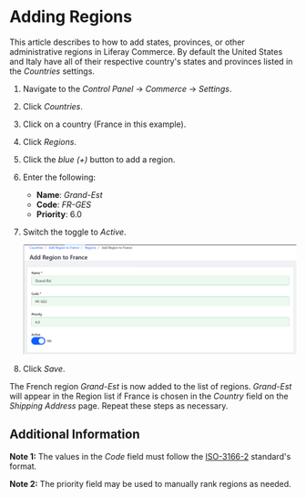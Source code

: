# Adding Regions

This article describes to how to add states, provinces, or other administrative regions in Liferay Commerce. By default the United States and Italy have all of their respective country's states and provinces listed in the _Countries_ settings.

1. Navigate to the _Control Panel_ → _Commerce_ → _Settings_.
1. Click _Countries_.
1. Click on a country (France in this example).
1. Click _Regions_.
1. Click the _blue (+)_ button to add a region.
1. Enter the following:
    * **Name**: _Grand-Est_
    * **Code**: _FR-GES_
    * **Priority**: 6.0
1. Switch the toggle to _Active_.

    ![Adding the Grand-Est Region](./adding-regions/images/01.png)
1. Click _Save_.

The French region _Grand-Est_ is now added to the list of regions. _Grand-Est_ will appear in the Region list if France is chosen in the _Country_ field on the _Shipping Address_ page. Repeat these steps as necessary.

## Additional Information

**Note 1:** The values in the _Code_ field must follow the [ISO-3166-2](https://ipfs.io/ipfs/QmXoypizjW3WknFiJnKLwHCnL72vedxjQkDDP1mXWo6uco/wiki/ISO_3166-2.html) standard's format.

**Note 2:** The priority field may be used to manually rank regions as needed.
